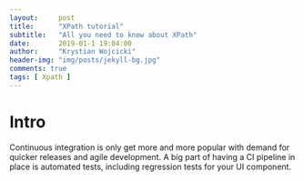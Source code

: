 ```yaml
---
layout:     post
title:      "XPath tutorial"
subtitle:   "All you need to know about XPath"
date:       2019-01-1 19:04:00
author:     "Krystian Wojcicki"
header-img: "img/posts/jekyll-bg.jpg"
comments: true
tags: [ Xpath ]
---
```


# Intro

Continuous integration is only get more and more popular with demand for quicker releases and agile development. A big part of having a CI pipeline in place is automated tests, including regression tests for your UI component.  

